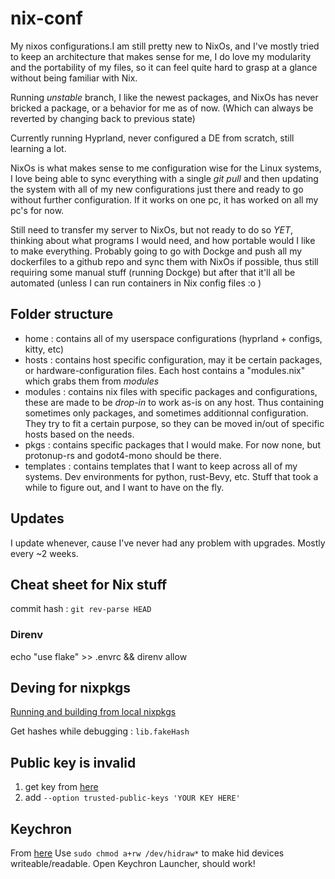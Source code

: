 # nix-conf

My nixos configurations.I am still pretty new to NixOs, and I've mostly tried to keep an architecture that makes sense for me, I do love my modularity and the portability of my files, so it can feel quite hard to grasp at a glance without being familiar with Nix.

Running *unstable* branch, I like the newest packages, and NixOs has never bricked a package, or a behavior for me as of now. (Which can always be reverted by changing back to previous state)

Currently running Hyprland, never configured a DE from scratch, still learning a lot.

NixOs is what makes sense to me configuration wise for the Linux systems, I love being able to sync everything with a single *git pull* and then updating the system with all of my new configurations just there and ready to go without further configuration. If it works on one pc, it has worked on all my pc's for now.

Still need to transfer my server to NixOs, but not ready to do so *YET*, thinking about what programs I would need, and how portable would I like to make everything. Probably going to go with Dockge and push all my dockerfiles to a github repo and sync them with NixOs if possible, thus still requiring some manual stuff (running Dockge) but after that it'll all be automated (unless I can run containers in Nix config files :o )

## Folder structure

- home : contains all of my userspace configurations (hyprland + configs, kitty, etc)
- hosts : contains host specific configuration, may it be certain packages, or hardware-configuration files. Each host contains a "modules.nix" which grabs them from *modules*
- modules : contains nix files with specific packages and configurations, these are made to be *drop-in* to work as-is on any host. Thus containing sometimes only packages, and sometimes additionnal configuration. They try to fit a certain purpose, so they can be moved in/out of specific hosts based on the needs.
- pkgs : contains specific packages that I would make. For now none, but protonup-rs and godot4-mono should be there.
- templates : contains templates that I want to keep across all of my systems. Dev environments for python, rust-Bevy, etc. Stuff that took a while to figure out, and I want to have on the fly.

## Updates

I update whenever, cause I've never had any problem with upgrades. Mostly every ~2 weeks.

## Cheat sheet for Nix stuff

commit hash : ```git rev-parse HEAD```

### Direnv

echo "use flake" >> .envrc && direnv allow

## Deving for nixpkgs

[Running and building from local nixpkgs](https://nixos.wiki/wiki/Nixpkgs/Create_and_debug_packages)

Get hashes while debugging : ```lib.fakeHash```

## Public key is invalid

1. get key from [here](https://github.com/NixOS/nixpkgs/blob/1f949558617ebb18bbf7005c1c4dc3407d391e93/nixos/modules/services/misc/nix-daemon.nix#L806)
2. add ```--option trusted-public-keys 'YOUR KEY HERE'```


## Keychron
From [here](https://bbs.archlinux.org/viewtopic.php?id=285709)
Use ```sudo chmod a+rw /dev/hidraw*``` to make hid devices writeable/readable.
Open Keychron Launcher, should work!
